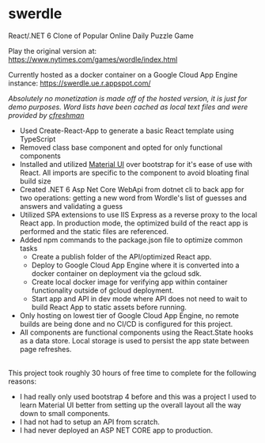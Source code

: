 # swerdle

React/.NET 6 Clone of Popular Online Daily Puzzle Game

Play the original version at: https://www.nytimes.com/games/wordle/index.html

Currently hosted as a docker container on a Google Cloud App Engine instance: https://swerdle.ue.r.appspot.com/

_Absolutely no monetization is made off of the hosted version, it is just for demo purposes. Word lists have been cached as local text files and were provided by <a href="https://gist.github.com/cfreshman">cfreshman</a>_

<ul>
  <li>Used Create-React-App to generate a basic React template using TypeScript</li>
  <li>Removed class base component and opted for only functional components</li>
  <li>Installed and utilized <a href="https://mui.com/">Material UI</a> over bootstrap for it's ease of use with React. All imports are specific to the component to avoid bloating final build size</li>
  <li>Created .NET 6 Asp Net Core WebApi from dotnet cli to back app for two operations: getting a new word from Wordle's list of guesses and answers and validating a guess</li>
  <li>Utilized SPA extensions to use IIS Express as a reverse proxy to the local React app. In production mode, the optimized build of the react app is performed and the static files are referenced.</li>
  <li>Added npm commands to the package.json file to optimize common tasks
    <ul>
      <li> Create a publish folder of the API/optimized React app. </li>
      <li> Deploy to Google Cloud App Engine where it is converted into a docker container on deployment via the gcloud sdk. </li>
      <li> Create local docker image for verifying app within container functionality outside of gcloud deployment. </li>
      <li> Start app and API in dev mode where API does not need to wait to build React App to static assets before running. </li>
    </ul>
  </li>
  <li>Only hosting on lowest tier of Google Cloud App Engine, no remote builds are being done and no CI/CD is configured for this project.</li>
  <li>All components are functional components using the React.State hooks as a data store. Local storage is used to persist the app state between page refreshes.</li>
</ul>

<br/>
This project took roughly 30 hours of free time to complete for the following reasons:

<ul>
  <li>I had really only used bootstrap 4 before and this was a project I used to learn Material UI better from setting up the overall layout all the way down to small components.</li>
  <li>I had not had to setup an API from scratch.</li>
  <li>I had never deployed an ASP NET CORE app to production.</li>
</ul>
